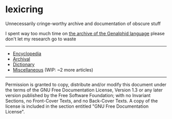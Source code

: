 # lexicring
Unnecessarily cringe-worthy archive and documentation of obscure stuff

I spent way too much time on [the archive of the Genalphid language](/archival/genalphid-language.md) please don't let my research go to waste

---

* [Encyclopedia](/wiki)
* [Archival](/archival)
* [Dictionary](/dict)
* [Miscellaneous](/misc) (WIP: ~2 more articles)

---

Permission is granted to copy, distribute and/or modify this document under the terms of the GNU Free Documentation License, Version 1.3 or any later version published by the Free Software Foundation; with no Invariant Sections, no Front-Cover Texts, and no Back-Cover Texts. A copy of the license is included in the section entitled "GNU Free Documentation License".
